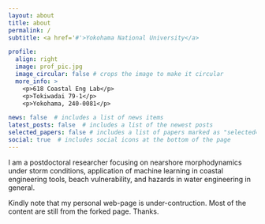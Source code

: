 ```yaml
---
layout: about
title: about
permalink: /
subtitle: <a href='#'>Yokohama National University</a>

profile:
  align: right
  image: prof_pic.jpg
  image_circular: false # crops the image to make it circular
  more_info: >
    <p>618 Coastal Eng Lab</p>
    <p>Tokiwadai 79-1</p>
    <p>Yokohama, 240-0081</p>

news: false  # includes a list of news items
latest_posts: false  # includes a list of the newest posts
selected_papers: false # includes a list of papers marked as "selected={true}"
social: true  # includes social icons at the bottom of the page
---
```


I am a postdoctoral researcher focusing on nearshore morphodynamics under storm conditions, application of machine learning in coastal engineering tools, beach vulnerability, and hazards in water engineering in general.

Kindly note that my personal web-page is under-contruction. Most of the content are still from the forked page. Thanks.
